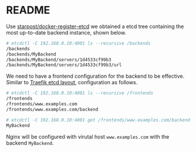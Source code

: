 README
======

Use [starpost/docker-register-etcd](https://hub.docker.com/r/starpost/docker-register-etcd/) we obtained a etcd tree containing the most up-to-date backend instance, shown below.

```sh
# etcdctl -C 192.168.0.10:4001 ls --recursive /backends
/backends
/backends/MyBackend
/backends/MyBackend/servers/1d4533cf99b3
/backends/MyBackend/servers/1d4533cf99b3/url
```

We need to have a frontend configuration for the backend to be effective.  Similar to [Traefik etcd layout](https://github.com/emilevauge/traefik/blob/master/docs/index.md#etcd), configuration as follows.

```sh
# etcdctl -C 192.168.0.10:4001 ls --recursive /frontends
/frontends
/frontends/www.examples.com
/frontends/www.examples.com/backend

# etcdctl -C 192.168.0.10:4001 get /frontends/www.examples.com/backend
MyBackend
```

Nginx will be configured with virutal host `www.examples.com` with the backend `MyBackend`.
